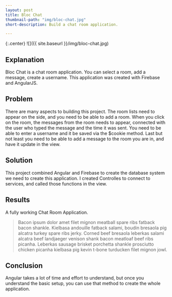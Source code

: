 ```yaml
---
layout: post
title: Bloc Chat
thumbnail-path: "img/bloc-chat.jpg"
short-description: Build a chat room application.

---
```


{:.center}
![]({{ site.baseurl }}/img/bloc-chat.jpg)

## Explanation

Bloc Chat is a chat room application. You can select a room, add a message, create a username. This application was created with Firebase and AngularJS.

## Problem

There are many aspects to building this project. The room lists need to appear on the side, and you need to be able to add a room. When you click on the room, the messages from the room needs to appear, connected with the user who typed the message and the time it was sent. You need to be able to enter a username and it be saved via the $cookie method. Last but not least you need to be able to add a message to the room you are in, and have it update in the view.

## Solution

This project combined Angular and Firebase to create the database system we need to create this application. I created Controlles to connect to services, and called those functions in the view.

## Results

A fully working Chat Room Application.

> Bacon ipsum dolor amet filet mignon meatball spare ribs fatback bacon shankle. Kielbasa andouille fatback salami, boudin bresaola pig alcatra turkey spare ribs jerky. Corned beef bresaola leberkas salami alcatra beef landjaeger venison shank bacon meatloaf beef ribs picanha. Leberkas sausage brisket porchetta shankle prosciutto chicken picanha kielbasa pig kevin t-bone turducken filet mignon jowl.



## Conclusion

Angular takes a lot of time and effort to understand, but once you understand the basic setup, you can use that method to create the whole application.
